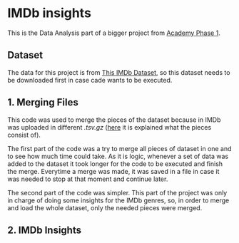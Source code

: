 # IMDb insights

This is the Data Analysis part of a bigger project from [Academy Phase 1](https://github.com/empathyco/academy-winter-batch-2022).

## Dataset

The data for this project is from [This IMDb Dataset](https://datasets.imdbws.com/), so this dataset needs to be downloaded first in case cade wants to be executed.

## 1. Merging Files

This code was used to merge the pieces of the dataset because in IMDb was uploaded in different _.tsv.gz_ ([here](https://www.imdb.com/interfaces/) it is explained what the pieces consist of). 

The first part of the code was a try to merge all pieces of dataset in one and to see how much time could take. As it is logic, whenever a set of data was added to the dataset it took longer for the code to be executed and finish the merge. Everytime a merge was made, it was saved in a file in case it was needed to stop at that moment and continue later.

The second part of the code was simpler. This part of the project was only in charge of doing some insights for the IMDb genres, so, in order to merge and load the whole dataset, only the needed pieces were merged.

## 2. IMDb Insights


